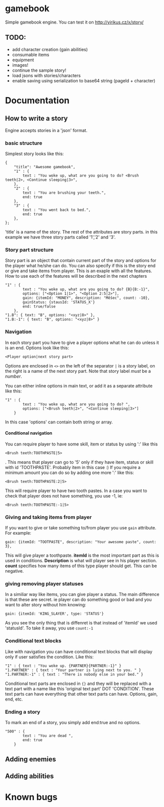 # gamebook
Simple gamebook engine.
You can test it on http://yirikus.cz/x/story/

## TODO:
* add character creation (gain abilities)
* consumable items
* equipment
* images!
* continue the sample story!
* load jsons with stories/characters
* enable saving using serialization to base64 string (pageId + character)

# Documentation

## How to write a story
Engine accepts stories in a 'json' format.

### basic structure
Simplest story looks like this:
```
{
    "title": "Awesome gamebook",
    "1" : {
        text : "You woke up, what are you going to do? <Brush teeth|2>, <Continue sleeping|3>",
    },
    "2" : {
        text : "You are brushing your teeth.",
        end: true
    },
    "3" : {
        text : "You went back to bed.",
        end: true
    },
};
```
'title' is a name of the story.
The rest of the attributes are story parts. in this example we have three story parts called '1','2' and '3'. 

### Story part structure
Story part is an object that contain current part of the story and options for the player what he/she can do. You can also specify if this is the story end or give and take items from player.
This is an exaple with all the features. How to use each of the features will be described in the next chapters
```
"1" : {
        text : "You woke up, what are you going to do? {B}{B:-1}",
        options: ["<Option 1|1>", "<Option 2:5|2>"],
        gain: {itemId: "MONEY", description: "Měšec", count: -10},
        gainStatus: {stausId: 'STATUS_X'}
        end: true/false
    },
"1.B": { text: "B", options: "<xyz|8>" },
"1.B:-1": { text: "B", options: "<xyz|8>" }
```

### Navigation
In each story part you have to give a player options what he can do unless it is an end. Options look like this: 
```
<Player option|next story part>
```
Options are enclosed in `<>` on the left of the separator `|` is a story label, on the right is a name of the next story part. Note that story label *must* be a *number*. 

You can either inline options in main text, or add it as a separate attribute like this:
```
"1" : {
        text : "You woke up, what are you going to do? ",
        options: ["<Brush teeth|2>", "<Continue sleeping|3>"]
    }
```
In this case 'options' can contain both string or array.

#### Conditional navigation
You can require player to have some skill, item or status by using ':' like this 
```
<Brush teeth:TOOTHPASTE|5>
```
. This means that player can go to '5' only if they have item, status or skill with id 'TOOTHPASTE'. Probably item in this case :)
If you require a minimum amount you can do so by adding one more ':' like this:
```
<Brush teeth:TOOTHPASTE:2|5>
```
This will require player to have two tooth pastes. 
In a case you want to check that player does not have something, you use -1, ie:
```
<Brush teeth:TOOTHPASTE:-1|5>
```

### Giving and taking items from player
If you want to give or take something to/from player you use `gain` attribute. For example:
```
gain: {itemId: "TOOTPASTE", description: "Your awesome paste", count: 3},
```
This will give player a toothpaste. **itemId** is the most important part as this is used in conditions. **Description** is what will player see in his player section. **count** specifies how many items of this type player should get. This can be negative.

### giving removing player statuses
In a similiar way like items, you can give player a status. The main difference is that these are secret. ie player can do something good or bad and you want to alter story without him knowing:
```
gain: {itemId: 'KING_SLAYER', type: 'STATUS'}
```
As you see the only thing that is diffenret is that instead of 'itemId' we used 'statusId'.
To take it away, you use `count:-1`

### Conditional text blocks
Like with navigation you can have conditional text blocks that will display only if user satisfies the condition. Like this:
```
"1" : { text : "You woke up. {PARTNER}{PARTNER:-1}" }
"1.PARTNER" : { text : "Your partner is lying next to you. " }
"1.PARTNER:-1" : { text : "There is nobody else in your bed." }
```
Conditional text parts are enclosed in `{}` and they will be replaced with a text part with a name like this 'original text part' DOT 'CONDITION'. These text parts can have everything that other text parts can have. Options, gain, end, etc.

### Ending a story
To mark an end of a story, you simply add end:true and no options.
```
"500" : {
        text : "You are dead ",
        end: true
    }
```

## Adding enemies
## Adding abilities

# Known bugs

